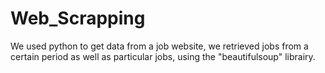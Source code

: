 # Web_Scrapping
 We used python to get data from a job website, we retrieved jobs from a certain period as well as particular jobs, using the 
 "beautifulsoup" librairy.
